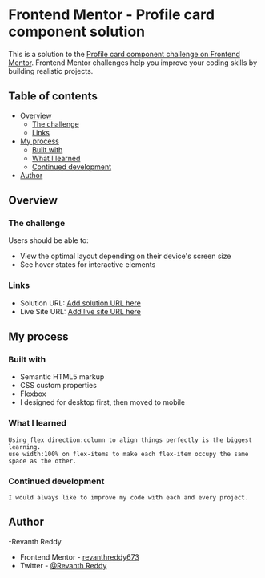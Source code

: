 # Frontend Mentor - Profile card component solution

This is a solution to the [Profile card component challenge on Frontend Mentor](https://www.frontendmentor.io/challenges/profile-card-component-cfArpWshJ). Frontend Mentor challenges help you improve your coding skills by building realistic projects.

## Table of contents

- [Overview](#overview)
  - [The challenge](#the-challenge)
  - [Links](#links)
- [My process](#my-process)
  - [Built with](#built-with)
  - [What I learned](#what-i-learned)
  - [Continued development](#continued-development)
- [Author](#author)


## Overview

### The challenge

Users should be able to:

- View the optimal layout depending on their device's screen size
- See hover states for interactive elements

### Links

- Solution URL: [Add solution URL here](https://github.com/revanthreddy673/FrontEndMentor-Challenges/tree/master/Challenge-2-Profile-Card)
- Live Site URL: [Add live site URL here](https://revanth-profile-card.netlify.app/)

## My process

### Built with

- Semantic HTML5 markup
- CSS custom properties
- Flexbox
- I designed for desktop first, then moved to mobile

### What I learned

	Using flex direction:column to align things perfectly is the biggest learning.
	use width:100% on flex-items to make each flex-item occupy the same space as the other.

### Continued development

	I would always like to improve my code with each and every project.

## Author

-Revanth Reddy
- Frontend Mentor - [revanthreddy673](https://www.frontendmentor.io/profile/revanthreddy673)
- Twitter - [@Revanth Reddy](https://twitter.com/Revanth83982047)
